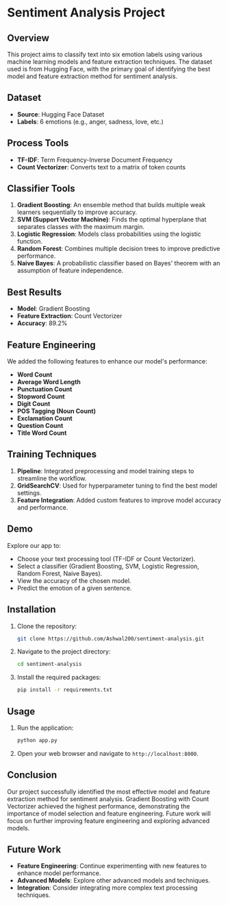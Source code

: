 # Sentiment Analysis Project

## Overview

This project aims to classify text into six emotion labels using various machine learning models and feature extraction techniques. The dataset used is from Hugging Face, with the primary goal of identifying the best model and feature extraction method for sentiment analysis.

## Dataset

- **Source**: Hugging Face Dataset
- **Labels**: 6 emotions (e.g., anger, sadness, love, etc.)

## Process Tools

- **TF-IDF**: Term Frequency-Inverse Document Frequency
- **Count Vectorizer**: Converts text to a matrix of token counts

## Classifier Tools

1. **Gradient Boosting**: An ensemble method that builds multiple weak learners sequentially to improve accuracy.
2. **SVM (Support Vector Machine)**: Finds the optimal hyperplane that separates classes with the maximum margin.
3. **Logistic Regression**: Models class probabilities using the logistic function.
4. **Random Forest**: Combines multiple decision trees to improve predictive performance.
5. **Naive Bayes**: A probabilistic classifier based on Bayes' theorem with an assumption of feature independence.

## Best Results

- **Model**: Gradient Boosting
- **Feature Extraction**: Count Vectorizer
- **Accuracy**: 89.2%

## Feature Engineering

We added the following features to enhance our model's performance:
- **Word Count**
- **Average Word Length**
- **Punctuation Count**
- **Stopword Count**
- **Digit Count**
- **POS Tagging (Noun Count)**
- **Exclamation Count**
- **Question Count**
- **Title Word Count**

## Training Techniques

1. **Pipeline**: Integrated preprocessing and model training steps to streamline the workflow.
2. **GridSearchCV**: Used for hyperparameter tuning to find the best model settings.
3. **Feature Integration**: Added custom features to improve model accuracy and performance.

## Demo

Explore our app to:
- Choose your text processing tool (TF-IDF or Count Vectorizer).
- Select a classifier (Gradient Boosting, SVM, Logistic Regression, Random Forest, Naive Bayes).
- View the accuracy of the chosen model.
- Predict the emotion of a given sentence.

## Installation

1. Clone the repository:
   ```bash
   git clone https://github.com/Ashwal200/sentiment-analysis.git
   ```
2. Navigate to the project directory:
   ```bash
   cd sentiment-analysis
   ```
3. Install the required packages:
   ```bash
   pip install -r requirements.txt
   ```

## Usage

1. Run the application:
   ```bash
   python app.py
   ```
2. Open your web browser and navigate to `http://localhost:8000`.

## Conclusion

Our project successfully identified the most effective model and feature extraction method for sentiment analysis. Gradient Boosting with Count Vectorizer achieved the highest performance, demonstrating the importance of model selection and feature engineering. Future work will focus on further improving feature engineering and exploring advanced models.

## Future Work

- **Feature Engineering**: Continue experimenting with new features to enhance model performance.
- **Advanced Models**: Explore other advanced models and techniques.
- **Integration**: Consider integrating more complex text processing techniques.